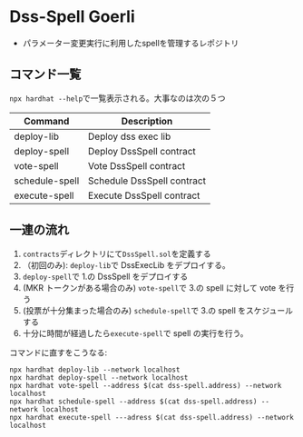 # Dss-Spell Goerli

- パラメーター変更実行に利用したspellを管理するレポジトリ

## コマンド一覧

`npx hardhat --help`で一覧表示される。大事なのは次の５つ

| Command        | Description                |
| -------------- | -------------------------- |
| deploy-lib     | Deploy dss exec lib        |
| deploy-spell   | Deploy DssSpell contract   |
| vote-spell     | Vote DssSpell contract     |
| schedule-spell | Schedule DssSpell contract |
| execute-spell  | Execute DssSpell contract  |

## 一連の流れ

1. `contracts`ディレクトリにて`DssSpell.sol`を定義する
2. （初回のみ): `deploy-lib`で DssExecLib をデプロイする。
3. `deploy-spell`で 1.の DssSpell をデプロイする
4. (MKR トークンがある場合のみ) `vote-spell`で 3.の spell に対して vote を行う
5. (投票が十分集まった場合のみ) `schedule-spell`で 3.の spell をスケジュールする
6. 十分に時間が経過したら`execute-spell`で spell の実行を行う。

コマンドに直すをこうなる:

```terminal
npx hardhat deploy-lib --network localhost
npx hardhat deploy-spell --network localhost
npx hardhat vote-spell --address $(cat dss-spell.address) --network localhost
npx hardhat schedule-spell --address $(cat dss-spell.address) --network localhost
npx hardhat execute-spell ---adress $(cat dss-spell.address) --network localhost
```
